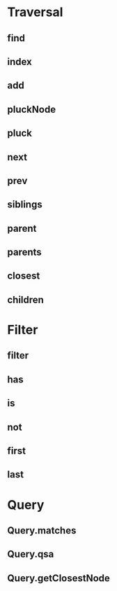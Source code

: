 Traversal
==================

find
------------------

index
------------------

add
------------------

pluckNode
------------------

pluck
------------------

next
------------------

prev
------------------

siblings
------------------

parent
------------------

parents
------------------

closest
------------------

children
------------------

Filter
==================

filter
------------------

has
------------------

is
------------------

not
------------------

first
------------------

last
------------------

Query
==================

Query.matches
------------------

Query.qsa
------------------

Query.getClosestNode
------------------